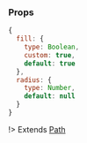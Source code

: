 ### Props
```js
{
  fill: {
    type: Boolean,
    custom: true,
    default: true
  },
  radius: {
    type: Number,
    default: null
  }
}
```

!> Extends [Path](#Path)